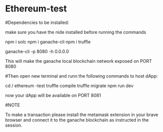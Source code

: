 # Ethereum-test



#Dependencies to be installed:

make sure you have the nide installed before running the commands

npm i solc
npm i ganache-cli
npm i truffle

ganache-cli -p 8080 -h 0.0.0.0

This will make the ganache local blockchain network exposed on PORT 8080


#Then  open new terminal and runn the following commands to host dApp:

cd / ethereum -test
truffle compile
truffle migrate
npm run dev

now your dApp will be available on PORT 8081


#NOTE

To make a transaction please install the metamask extension in your brave browser and connect it to the ganache blockchain as instructed in the session.
